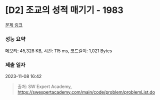 # [D2] 조교의 성적 매기기 - 1983 

[문제 링크](https://swexpertacademy.com/main/code/problem/problemDetail.do?contestProbId=AV5PwGK6AcIDFAUq) 

### 성능 요약

메모리: 45,328 KB, 시간: 115 ms, 코드길이: 1,021 Bytes

### 제출 일자

2023-11-08 16:42



> 출처: SW Expert Academy, https://swexpertacademy.com/main/code/problem/problemList.do